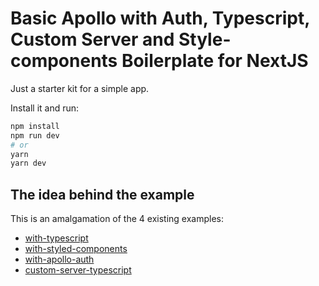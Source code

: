 # Basic Apollo with Auth, Typescript, Custom Server and Style-components Boilerplate for NextJS

Just a starter kit for a simple app.

Install it and run:

```bash
npm install
npm run dev
# or
yarn
yarn dev
```

## The idea behind the example

This is an amalgamation of the 4 existing examples:

- [with-typescript](https://github.com/zeit/next.js/tree/canary/examples/with-typescript)
- [with-styled-components](https://github.com/zeit/next.js/tree/canary/examples/with-styled-components)
- [with-apollo-auth](https://github.com/zeit/next.js/tree/canary/examples/with-apollo-auth)
- [custom-server-typescript](https://github.com/zeit/next.js/tree/canary/examples/custom-server-typescript)
